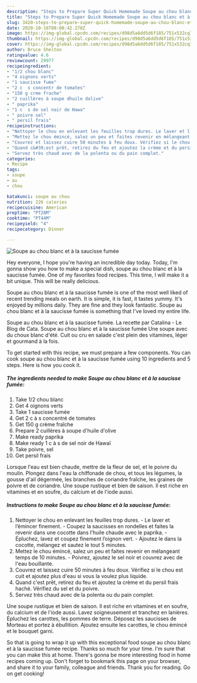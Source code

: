 ```yaml
---
description: "Steps to Prepare Super Quick Homemade Soupe au chou blanc et à la saucisse fumée"
title: "Steps to Prepare Super Quick Homemade Soupe au chou blanc et à la saucisse fumée"
slug: 3420-steps-to-prepare-super-quick-homemade-soupe-au-chou-blanc-et-a-la-saucisse-fumee
date: 2020-10-16T08:08:42.278Z
image: https://img-global.cpcdn.com/recipes/d98d5a6dd5d6f185/751x532cq70/soupe-au-chou-blanc-et-a-la-saucisse-fumee-photo-principale-de-la-recette.jpg
thumbnail: https://img-global.cpcdn.com/recipes/d98d5a6dd5d6f185/751x532cq70/soupe-au-chou-blanc-et-a-la-saucisse-fumee-photo-principale-de-la-recette.jpg
cover: https://img-global.cpcdn.com/recipes/d98d5a6dd5d6f185/751x532cq70/soupe-au-chou-blanc-et-a-la-saucisse-fumee-photo-principale-de-la-recette.jpg
author: Bruce Shelton
ratingvalue: 4.6
reviewcount: 29977
recipeingredient:
- "1/2 chou blanc"
- "4 oignons verts"
- "1 saucisse fume"
- "2 c  s concentr de tomates"
- "150 g crme frache"
- "2 cuillères à soupe dhuile dolive"
- " paprika"
- "1 c  s de sel noir de Hawa"
- " poivre sel"
- " persil frais"
recipeinstructions:
- "Nettoyer le chou en enlevant les feuilles trop dures. Le laver et l’émincer finement. Coupez la saucisses en rondelles et faites la revenir dans une cocotte dans l&#39;huile chaude avec le paprika. Épluchez, lavez et coupez finement l’oignon vert. Ajoutez le dans la cocotte, mélangez et sautez le tout 5 minutes."
- "Mettez le chou émincé, salez un peu et faites revenir en mélangeant temps de 10 minutes. Poivrez, ajoutez le sel noir et couvrez avec de l&#39;eau bouillante."
- "Couvrez et laissez cuire 50 minutes à feu doux. Vérifiez si le chou est cuit et ajoutez plus d&#39;eau si vous la voulez plus liquide."
- "Quand c&#39;est prêt, retirez du feu et ajoutez la crème et du persil frais haché. Vérifiez du sel et du poivre."
- "Servez très chaud avec de la polenta ou du pain complet."
categories:
- Recipe
tags:
- soupe
- au
- chou

katakunci: soupe au chou 
nutrition: 226 calories
recipecuisine: American
preptime: "PT28M"
cooktime: "PT44M"
recipeyield: "4"
recipecategory: Dinner

---
```



![Soupe au chou blanc et à la saucisse fumée](https://img-global.cpcdn.com/recipes/d98d5a6dd5d6f185/751x532cq70/soupe-au-chou-blanc-et-a-la-saucisse-fumee-photo-principale-de-la-recette.jpg)

Hey everyone, I hope you're having an incredible day today. Today, I'm gonna show you how to make a special dish, soupe au chou blanc et à la saucisse fumée. One of my favorites food recipes. This time, I will make it a bit unique. This will be really delicious.

Soupe au chou blanc et à la saucisse fumée is one of the most well liked of recent trending meals on earth. It is simple, it is fast, it tastes yummy. It's enjoyed by millions daily. They are fine and they look fantastic. Soupe au chou blanc et à la saucisse fumée is something that I've loved my entire life.

Soupe au chou blanc et à la saucisse fumée. La recette par Catalina - Le Blog de Cata. Soupe au chou blanc et à la saucisse fumée Une soupe avec du choux blanc d&#39;été. Cuit ou cru en salade c&#39;est plein des vitamines, léger et gourmand à la fois.


To get started with this recipe, we must prepare a few components. You can cook soupe au chou blanc et à la saucisse fumée using 10 ingredients and 5 steps. Here is how you cook it.

<!--inarticleads1-->

##### The ingredients needed to make Soupe au chou blanc et à la saucisse fumée:

1. Take 1/2 chou blanc
1. Get 4 oignons verts
1. Take 1 saucisse fumée
1. Get 2 c à s concentré de tomates
1. Get 150 g crème fraîche
1. Prepare 2 cuillères à soupe d&#39;huile d&#39;olive
1. Make ready  paprika
1. Make ready 1 c à s de sel noir de Hawaï
1. Take  poivre, sel
1. Get  persil frais


Lorsque l&#39;eau est bien chaude, mettre de la fleur de sel, et le poivre du moulin. Plongez dans l&#39;eau la chiffonade de chou, et tous les légumes, la gousse d&#39;ail dégermée, les branches de coriandre fraîche, les graines de poivre et de coriandre. Une soupe rustique et bien de saison. Il est riche en vitamines et en soufre, du calcium et de l&#39;iode aussi. 

<!--inarticleads2-->

##### Instructions to make Soupe au chou blanc et à la saucisse fumée:

1. Nettoyer le chou en enlevant les feuilles trop dures. - Le laver et l’émincer finement. - Coupez la saucisses en rondelles et faites la revenir dans une cocotte dans l&#39;huile chaude avec le paprika. - Épluchez, lavez et coupez finement l’oignon vert. - Ajoutez le dans la cocotte, mélangez et sautez le tout 5 minutes.
1. Mettez le chou émincé, salez un peu et faites revenir en mélangeant temps de 10 minutes. - Poivrez, ajoutez le sel noir et couvrez avec de l&#39;eau bouillante.
1. Couvrez et laissez cuire 50 minutes à feu doux. Vérifiez si le chou est cuit et ajoutez plus d&#39;eau si vous la voulez plus liquide.
1. Quand c&#39;est prêt, retirez du feu et ajoutez la crème et du persil frais haché. Vérifiez du sel et du poivre.
1. Servez très chaud avec de la polenta ou du pain complet.


Une soupe rustique et bien de saison. Il est riche en vitamines et en soufre, du calcium et de l&#39;iode aussi. Lavez soigneusement et tranchez en lanières. Épluchez les carottes, les pommes de terre. Déposez les saucisses de Morteau et portez à ébullition. Ajoutez ensuite les carottes, le chou émincé et le bouquet garni. 

So that is going to wrap it up with this exceptional food soupe au chou blanc et à la saucisse fumée recipe. Thanks so much for your time. I'm sure that you can make this at home. There's gonna be more interesting food in home recipes coming up. Don't forget to bookmark this page on your browser, and share it to your family, colleague and friends. Thank you for reading. Go on get cooking!
